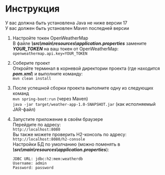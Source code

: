 # Инструкция

У вас должна быть установлена Java не ниже версии 17<br/>
У вас должен быть установлен Maven последней версии

1. Настройте токен OpenWeatherMap<br/>
   В файле ***\src\main\resources\application.properties*** замените ***YOUR_TOKEN*** на ваш токен от OpenWeatherMap:<br/>
   ```openweathermap.api.key=YOUR_TOKEN```
   
2. Соберите проект<br/>
   Откройте терминал в корневой директории проекта (где находится ***pom.xml***) и выполните команду:<br/>
   ```mvn clean install```

3. После успешной сборки проекта выполните одну из следующих команд<br/>
   ```mvn spring-boot:run``` (через Maven)<br/>
   ```java -jar target/weather-app-1.0-SNAPSHOT.jar``` (как исполняемый JAR-файл)

4. Запустите приложение в своём браузере<br/>
   Перейдите по адресу:<br/>
   ```http://localhost:8080```<br/>
   Вы также можете проверить H2-консоль по адресу:<br/>
   ```http://localhost:8080/h2-console```<br/>
   Настройки БД по умолчанию (можно поменять в ***\src\main\resources\application.properties***):<br/>
   ```
   JDBC URL: jdbc:h2:mem:weatherdb
   Username: admin 
   Password: password
   ```
